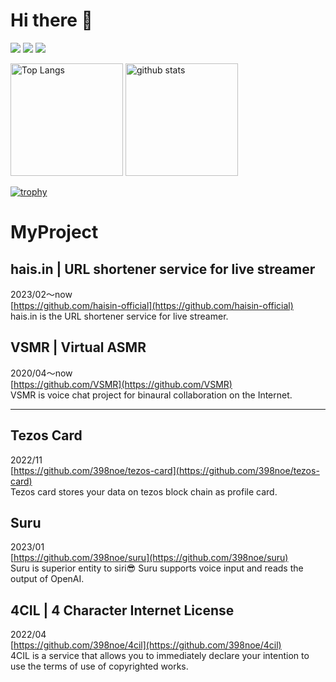 # Hi there 👋

![](http://github-profile-summary-cards.vercel.app/api/cards/profile-details?username=398noe&theme=github_dark)
![](http://github-profile-summary-cards.vercel.app/api/cards/stats?username=398noe&theme=github_dark)
![](http://github-profile-summary-cards.vercel.app/api/cards/productive-time?username=398noe&theme=github_dark&utcOffset=9)
<p align="left"> 
  <img alt="Top Langs" height="180px" src="https://github-readme-stats.vercel.app/api/top-langs/?username=398noe&layout=compact&count_private=true&show_icons=true&theme=transparent" />
  <img alt="github stats" height="180px" src="https://github-readme-stats.vercel.app/api?username=398noe&count_private=true&show_icons=true&show_icons=true&theme=transparent" />
</p>

[![trophy](https://github-profile-trophy.vercel.app/?username=398noe&rank=-C,-B&theme=onedark)](https://github.com/ryo-ma/github-profile-trophy)

# MyProject
## hais.in | URL shortener service for live streamer
2023/02〜now  
[https://github.com/haisin-official](https://github.com/haisin-official)  
hais.in is the URL shortener service for live streamer.

## VSMR | Virtual ASMR  
2020/04〜now  
[https://github.com/VSMR](https://github.com/VSMR)  
VSMR is voice chat project for binaural collaboration on the Internet.

---

## Tezos Card
2022/11  
[https://github.com/398noe/tezos-card](https://github.com/398noe/tezos-card)  
Tezos card stores your data on tezos block chain as profile card.

## Suru
2023/01  
[https://github.com/398noe/suru](https://github.com/398noe/suru)  
Suru is superior entity to siri😎 Suru supports voice input and reads the output of OpenAI.

## 4CIL | 4 Character Internet License
2022/04  
[https://github.com/398noe/4cil](https://github.com/398noe/4cil)  
4CIL is a service that allows you to immediately declare your intention to use the terms of use of copyrighted works.

<!--
**398noe/398noe** is a ✨ _special_ ✨ repository because its `README.md` (this file) appears on your GitHub profile.

Here are some ideas to get you started:

- 🔭 I’m currently working on ...
- 🌱 I’m currently learning ...
- 👯 I’m looking to collaborate on ...
- 🤔 I’m looking for help with ...
- 💬 Ask me about ...
- 📫 How to reach me: ...
- 😄 Pronouns: ...
- ⚡ Fun fact: ...
-->
